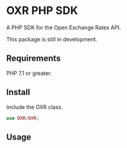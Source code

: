 # OXR PHP SDK
A PHP SDK for the Open Exchange Rates API.

This package is still in development.

## Requirements
PHP 7.1 or greater.

## Install
Include the OXR class.
```php
use OXR/OXR;
```

## Usage

